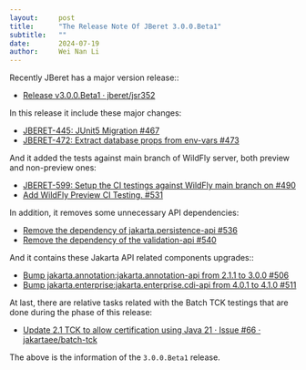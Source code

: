 ```yaml
---
layout:     post
title:      "The Release Note Of JBeret 3.0.0.Beta1"
subtitle:   ""
date:       2024-07-19
author:     Wei Nan Li
---
```


Recently JBeret has a major version release::

- [Release v3.0.0.Beta1 · jberet/jsr352](https://github.com/jberet/jsr352/releases/tag/3.0.0.Beta1)

In this release it include these major changes:

- [JBERET-445: JUnit5 Migration #467](https://github.com/jberet/jsr352/pull/467)
- [JBERET-472: Extract database props from env-vars #473](https://github.com/jberet/jsr352/pull/473)

And it added the tests against main branch of WildFly server, both preview and non-preview ones:

- [JBERET-599: Setup the CI testings against WildFly main branch on #490](https://github.com/jberet/jsr352/pull/490)
- [Add WildFly Preview CI Testing. #531](https://github.com/jberet/jsr352/pull/531)

In addition, it removes some unnecessary API dependencies:

- [Remove the dependency of jakarta.persistence-api #536](https://github.com/jberet/jsr352/pull/536)
- [Remove the dependency of the validation-api #540](https://github.com/jberet/jsr352/pull/540)

And it contains these Jakarta API related components upgrades::

- [Bump jakarta.annotation:jakarta.annotation-api from 2.1.1 to 3.0.0 #506](https://github.com/jberet/jsr352/pull/501)
- [Bump jakarta.enterprise:jakarta.enterprise.cdi-api from 4.0.1 to 4.1.0 #511](https://github.com/jberet/jsr352/pull/511)

At last, there are relative tasks related with the Batch TCK testings that are done during the phase of this release:

- [Update 2.1 TCK to allow certification using Java 21 · Issue \#66 · jakartaee/batch-tck](https://github.com/jakartaee/batch-tck/issues/66)

The above is the information of the `3.0.0.Beta1` release.

